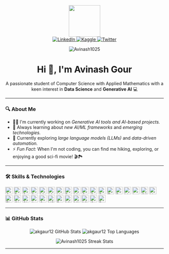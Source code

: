 <div id="header" align="center"> <img src="https://media.giphy.com/media/M9gbBd9nbDrOTu1Mqx/giphy.gif" width="100"/> </div>



<div id="badges" align="center">
  <a href="https://linkedin.com/in/avinashgour25" target="_blank"> <img src="https://img.shields.io/badge/LinkedIn-0A66C2?style=for-the-badge&logo=linkedin&logoColor=white&border-radius=5px" alt="LinkedIn" /> </a>
  <a href="https://kaggle.com/akgaur12" target="_blank"> <img src="https://img.shields.io/badge/Kaggle-20BEFF?style=for-the-badge&logo=kaggle&logoColor=white&border-radius=5px" alt="Kaggle" /> </a> 
  <a href="https://x.com/Akki_Gaur_?t=5r80gGf4VMcO-aaXy3sF3Q&s=09" target="_blank"> <img src="https://img.shields.io/badge/Twitter-blue?style=for-the-badge&logo=twitter&logoColor=white&border-radius=5px" alt="Twitter"/> </a>
  <p align="center"> <img src="https://komarev.com/ghpvc/?username=Avinash1025&label=Profile%20views&color=0e75b6&style=flat&border-radius=5px" alt="Avinash1025" /></p>
</div>


<h1 align="center">Hi 👋, I'm Avinash Gour</h1>

<p align="center"> A passionate student of Computer Science with Applied Mathematics with a keen interest in <strong>Data Science</strong> and <strong>Generative AI</strong> 💻</p>

---

### 🔍 About Me
- 👨‍💻 I'm currently working on *Generative AI tools and AI-based projects.*
- 📖 Always learning about *new AI/ML frameworks* and *emerging technologies.*
- 🌱 Currently exploring *large language models (LLMs)* and *data-driven automation.*
- ⚡ *Fun Fact:* When I'm not coding, you can find me hiking, exploring, or enjoying a good sci-fi movie! 🎬🏞

---


### 🛠 Skills & Technologies


<p>
  <img src="https://img.shields.io/badge/C++-00599C?style=flat-square&logo=cplusplus&logoColor=white" alt="C++" style="height: 23px;"/>
  <img src="https://img.shields.io/badge/Python-3776AB?style=flat-square&logo=python&logoColor=white" alt="Python" style="height: 23px;"/>

  <img src="https://img.shields.io/badge/SQL-4479A1?style=flat-square&logo=sql&logoColor=white" alt="SQL" style="height: 23px;"/>
  <img src="https://img.shields.io/badge/SQLite-003B57?style=flat-square&logo=sqlite&logoColor=white" alt="SQLite" style="height: 23px;"/>
  <img src="https://img.shields.io/badge/MySQL-4479A1?style=flat-square&logo=mysql&logoColor=white" alt="MySQL" style="height: 23px;"/>
  <img src="https://img.shields.io/badge/MongoDB-47A248?style=flat-square&logo=mongodb&logoColor=white" alt="MongoDB" style="height: 23px;"/>
  
  <img src="https://img.shields.io/badge/Numpy-013243?style=flat-square&logo=numpy&logoColor=white" alt="NumPy" style="height: 23px;"/>
  <img src="https://img.shields.io/badge/Pandas-150458?style=flat-square&logo=pandas&logoColor=white" alt="Pandas" style="height: 23px;"/>
  <img src="https://img.shields.io/badge/Matplotlib-ffffff?style=flat-square&logo=plotly&logoColor=blue" alt="Matplotlib" style="height: 23px;"/>
  <img src="https://img.shields.io/badge/Seaborn-5A5A5A?style=flat-square&logo=data&logoColor=white" alt="Seaborn" style="height: 23px;"/>
  <img src="https://img.shields.io/badge/Scikit--Learn-F7931E?style=flat-square&logo=scikit-learn&logoColor=white" alt="Scikit-Learn" style="height: 23px;"/>
  <img src="https://img.shields.io/badge/PyCaret-16B5FE?style=flat-square&logo=pycaret&logoColor=white" alt="PyCaret" style="height: 23px;"/>
  <img src="https://img.shields.io/badge/TensorFlow-FF6F00?style=flat-square&logo=tensorflow&logoColor=white" alt="TensorFlow" style="height: 23px;"/>
  <img src="https://img.shields.io/badge/PyTorch-EE4C2C?style=flat-square&logo=pytorch&logoColor=white" alt="PyTorch" style="height: 23px;"/>

  <img src="https://img.shields.io/badge/LlamaIndex-FF6F00?style=flat-square" alt="LlamaIndex" style="height: 23px;"/>
  <img src="https://img.shields.io/badge/LangChain-0078D7?style=flat-square" alt="LangChain" style="height: 23px;"/>
  <img src="https://img.shields.io/badge/Ollama-FEC701?style=flat-square" alt="Ollama" style="height: 23px;"/>
  <img src="https://img.shields.io/badge/Hugging%20Face-FFD54F?style=flat-square&logo=huggingface&logoColor=black" alt="Hugging Face" style="height: 23px;"/>

  <img src="https://img.shields.io/badge/Flask-000000?style=flat-square&logo=flask&logoColor=white" alt="Flask" style="height: 23px;"/>
  <img src="https://img.shields.io/badge/Git-F05032?style=flat-square&logo=git&logoColor=white" alt="Git" style="height: 23px;"/>
  <img src="https://img.shields.io/badge/GitHub-181717?style=flat-square&logo=github&logoColor=white" alt="GitHub" style="height: 23px;"/>
  
  <img src="https://img.shields.io/badge/Anaconda-44A833?style=flat-square&logo=anaconda&logoColor=white" alt="Anaconda" style="height: 23px;"/>
  <img src="https://img.shields.io/badge/Google%20Colab-F9AB00?style=flat-square&logo=googlecolab&logoColor=white" alt="Google Colab" style="height: 23px;"/>
  <img src="https://img.shields.io/badge/VSCode-0078D4?style=flat-square&logo=visualstudiocode&logoColor=white" alt="VSCode" style="height: 23px;"/>
  <img src="https://img.shields.io/badge/PyCharm-000000?style=flat-square&logo=pycharm&logoColor=white" alt="PyCharm" style="height: 23px;"/>
  
  <img src="https://img.shields.io/badge/MS_Word-2B579A?style=flat-square&logo=microsoft-word&logoColor=white" alt="Microsoft Word" style="height: 23px;"/>
  <img src="https://img.shields.io/badge/Excel-217346?style=flat-square&logo=microsoft-excel&logoColor=white" alt="Microsoft Excel" style="height: 23px;"/>
  <img src="https://img.shields.io/badge/PowerPoint-D24D57?style=flat-square&logo=microsoft-powerpoint&logoColor=white" alt="Microsoft PowerPoint" style="height: 23px;"/>
  
  <img src="https://img.shields.io/badge/Canva-00C4CC?style=flat-square&logo=canva&logoColor=white" alt="Canva" style="height: 23px;"/>
  <img src="https://img.shields.io/badge/Draw.io-FFA500?style=flat-square&logo=drawio&logoColor=white" alt="Draw.io" style="height: 23px;"/>





</p>


---

### 📊 GitHub Stats

<p align="center">
  <img src="https://github-readme-stats.vercel.app/api?username=Avinash1025&show_icons=true&locale=en&theme=radical" alt="akgaur12 GitHub Stats" />
  <img src="https://github-readme-stats.vercel.app/api/top-langs?username=Avinash1025&show_icons=true&locale=en&layout=compact&theme=radical" alt="akgaur12 Top Languages" />
</p>

<p align="center"> <img src="https://github-readme-streak-stats.herokuapp.com/?user=Avinash1025&theme=radical" alt="Avinash1025 Streak Stats" /> </p>

---





  <!-- Additional skills 
  <img src="https://img.shields.io/badge/LinkedIn-blue?style=for-the-badge&logo=linkedin&logoColor=white" alt="LinkedIn Badge"/>
  <img src="https://img.shields.io/badge/YouTube-red?style=for-the-badge&logo=youtube&logoColor=white" alt="Youtube Badge"/>
  <img src="https://img.shields.io/badge/Twitter-blue?style=for-the-badge&logo=twitter&logoColor=white" alt="Twitter Badge"/>
   <a href="https://github.com/akgaur12" target="_blank"> <img src="https://img.shields.io/badge/GitHub-181717?style=for-the-badge&logo=github&logoColor=white" alt="GitHub" /> </a>


<div>
  <img src="https://github.com/devicons/devicon/blob/master/icons/java/java-original-wordmark.svg" title="Java" alt="Java" width="40" height="40"/>&nbsp;
  <img src="https://github.com/devicons/devicon/blob/master/icons/react/react-original-wordmark.svg" title="React" alt="React" width="40" height="40"/>&nbsp;
  <img src="https://github.com/devicons/devicon/blob/master/icons/spring/spring-original-wordmark.svg" title="Spring" alt="Spring" width="40" height="40"/>&nbsp;
  <img src="https://github.com/devicons/devicon/blob/master/icons/materialui/materialui-original.svg" title="Material UI" alt="Material UI" width="40" height="40"/>&nbsp;
  <img src="https://github.com/devicons/devicon/blob/master/icons/flutter/flutter-original.svg" title="Flutter" alt="Flutter" width="40" height="40"/>&nbsp;
  <img src="https://github.com/devicons/devicon/blob/master/icons/redux/redux-original.svg" title="Redux" alt="Redux " width="40" height="40"/>&nbsp;
  <img src="https://github.com/devicons/devicon/blob/master/icons/css3/css3-plain-wordmark.svg"  title="CSS3" alt="CSS" width="40" height="40"/>&nbsp;
  <img src="https://github.com/devicons/devicon/blob/master/icons/html5/html5-original.svg" title="HTML5" alt="HTML" width="40" height="40"/>&nbsp;
  <img src="https://github.com/devicons/devicon/blob/master/icons/javascript/javascript-original.svg" title="JavaScript" alt="JavaScript" width="40" height="40"/>&nbsp;
  <img src="https://github.com/devicons/devicon/blob/master/icons/firebase/firebase-plain-wordmark.svg" title="Firebase" alt="Firebase" width="40" height="40"/>&nbsp;
  <img src="https://github.com/devicons/devicon/blob/master/icons/gatsby/gatsby-original.svg" title="Gatsby"  alt="Gatsby" width="40" height="40"/>&nbsp;
  <img src="https://github.com/devicons/devicon/blob/master/icons/mysql/mysql-original-wordmark.svg" title="MySQL"  alt="MySQL" width="40" height="40"/>&nbsp;
  <img src="https://github.com/devicons/devicon/blob/master/icons/nodejs/nodejs-original-wordmark.svg" title="NodeJS" alt="NodeJS" width="40" height="40"/>&nbsp;
  <img src="https://github.com/devicons/devicon/blob/master/icons/amazonwebservices/amazonwebservices-plain-wordmark.svg" title="AWS" alt="AWS" width="40" height="40"/>&nbsp;
  <img src="https://github.com/devicons/devicon/blob/master/icons/git/git-original-wordmark.svg" title="Git" **alt="Git" width="40" height="40"/>
</div>



### 🛠 Skills & Technologies

<p>
  <img src="https://github.com/devicons/devicon/blob/master/icons/cplusplus/cplusplus-original.svg" title="C++" alt="C++" width="40" height="40"/>
  <img src="https://github.com/devicons/devicon/blob/master/icons/python/python-original.svg" title="Python" alt="Python" width="40" height="40"/>

  <img src="https://github.com/devicons/devicon/blob/master/icons/mysql/mysql-original.svg" title="MySQL" alt="MySQL" width="40" height="40"/>
  <img src="https://github.com/devicons/devicon/blob/master/icons/mongodb/mongodb-original.svg" title="MongoDB" alt="MongoDB" width="40" height="40"/>
  <img src="https://github.com/devicons/devicon/blob/master/icons/elasticsearch/elasticsearch-original.svg" title="Elasticsearch" alt="Elasticsearch" width="40" height="40"/>

  <img src="https://github.com/devicons/devicon/blob/master/icons/numpy/numpy-original.svg" title="NumPy" alt="NumPy" width="40" height="40"/>
  <img src="https://github.com/devicons/devicon/blob/master/icons/pandas/pandas-original.svg" title="Pandas" alt="Pandas" width="40" height="40"/>

  <img src="https://github.com/devicons/devicon/blob/master/icons/git/git-original.svg" title="Git" alt="Git" width="40" height="40"/>
  <img src="https://github.com/devicons/devicon/blob/master/icons/github/github-original.svg" title="GitHub" alt="GitHub" width="40" height="40"/>
  <img src="https://github.com/devicons/devicon/blob/master/icons/anaconda/anaconda-original.svg" title="Anaconda" alt="Anaconda" width="40" height="40"/>
  <img src="https://github.com/devicons/devicon/blob/master/icons/canva/canva-original.svg" title="Canva" alt="Canva" width="40" height="40"/>
  <img src="https://github.com/devicons/devicon/blob/master/icons/google/google-original.svg" title="Google Colab" alt="Google Colab" width="40" height="40"/>

  <img src="https://avatars.githubusercontent.com/u/71378931?s=200&v=4" title="LangChain" alt="LangChain" width="40" height="40"/>
  <img src="https://huggingface.co/front/assets/huggingface_logo-noborder.svg" title="Hugging Face" alt="Hugging Face" width="40" height="40"/>
  <img src="https://avatars.githubusercontent.com/u/45109048?s=200&v=4" title="LlamaIndex" alt="LlamaIndex" width="40" height="40"/>


  <img src="https://numpy.org/images/logos/numpy/numpylogo.svg" title="NumPy" alt="NumPy" width="40" height="40"/>&nbsp;
  <img src="https://github.com/pandas-dev/pandas/blob/main/web/pandas/static/img/pandas_mark.svg" title="Pandas" alt="Pandas" width="40" height="40"/>&nbsp;
  <img src="https://matplotlib.org/stable/_static/images/logo2.svg" title="Matplotlib" alt="Matplotlib" width="40" height="40"/>&nbsp;
  <img src="https://seaborn.pydata.org/_images/logo-tall-lightbg.svg" title="Seaborn" alt="Seaborn" width="40" height="40"/>&nbsp;
  <img src="https://github.com/scikit-learn/scikit-learn/blob/main/doc/logos/scikit-learn-logo-notext.png" title="Scikit-Learn" alt="Scikit-Learn" width="40" height="40"/>&nbsp;
  <img src="https://nltk.org/images/logo.png" title="NLTK" alt="NLTK" width="40" height="40"/>&nbsp;
  <img src="https://raw.githubusercontent.com/pycaret/pycaret/master/docs/img/logo.png" title="PyCaret" alt="PyCaret" width="40" height="40"/>&nbsp;
  <img src="https://github.com/dmlc/xgboost/blob/master/demo/guide-python/logo.jpg" title="XGBoost" alt="XGBoost" width="40" height="40"/>&nbsp;
  <img src="https://lightgbm.readthedocs.io/en/latest/_static/LightGBM-logo-dark.png" title="LightGBM" alt="LightGBM" width="40" height="40"/>&nbsp;
</p>



  <a href="mailto:akgaur12@gmail.com" target="_blank"> <img src="https://img.shields.io/badge/Gmail-D14836?style=for-the-badge&logo=gmail&logoColor=white&border-radius=5px" alt="Gmail" /></a>

<div id="badges", align="center">
  <a href="https://linkedin.com/in/akgaur12" target="_blank"> <img src="https://img.shields.io/badge/LinkedIn-0A66C2?style=for-the-badge&logo=linkedin&logoColor=white" alt="LinkedIn" /></a>
  <a href="https://medium.com/@ak_gaur" target="_blank"> <img src="https://img.shields.io/badge/Medium-12100E?style=for-the-badge&logo=medium&logoColor=white" alt="Medium" /> </a>
  <a href="https://www.youtube.com/@TechEdQuest/featured" target="_blank"> <img src="https://img.shields.io/badge/YouTube-red?style=for-the-badge&logo=youtube&logoColor=white" alt="YouTube" /> </a>
  <a href="https://x.com/Akki_Gaur_?t=5r80gGf4VMcO-aaXy3sF3Q&s=09" target="_blank"> <img src="https://img.shields.io/badge/Twitter-blue?style=for-the-badge&logo=twitter&logoColor=white" alt="Twitter"/> </a>
  <p align="center"><img src="https://komarev.com/ghpvc/?username=akgaur12&label=Profile%20views&color=0e75b6&style=flat" alt="akgaur12" /></p>
</div>


  <a href="https://github.com/akgaur12" target="_blank"> <img src="https://img.shields.io/badge/GitHub-181717?style=for-the-badge&logo=github&logoColor=white&border-radius=5px" alt="GitHub" /></a> 
  <img src="https://img.shields.io/badge/MS%20Office-D83B01?style=flat-square&logo=microsoft-office&logoColor=white" alt="MS Office" style="height: 23px;"/>


<a href="https://x.com/Akki_Gaur_?t=5r80gGf4VMcO-aaXy3sF3Q&s=09" target="_blank"><img src="https://cdn2.iconfinder.com/data/icons/social-media-2199/64/social_media_isometric_6-twitter-512.png" height="50px" width="50px" alt="Twitter" align="right"></a>
<a href="https://www.linkedin.com/in/akgaur12/" target="_blank"><img src="https://cdn2.iconfinder.com/data/icons/social-media-2199/64/social_media_isometric_14-linkedin-512.png" height="50px" width="50px" alt="Twitter" align="right"></a>
<a href="https://medium.com/@ak_gaur" target="_blank"><img src="https://cdn4.iconfinder.com/data/icons/social-media-2210/24/Medium-1024.png" height="50px" width="50px" alt="Medium" align="right"></a>
  -->

   <!--<img src="https://img.shields.io/badge/Bitbucket-0052CC?style=flat-square&logo=bitbucket&logoColor=white" alt="Bitbucket" style="height: 23px;"/>
  <img src="https://img.shields.io/badge/Docker-2496ED?style=flat-square&logo=docker&logoColor=white" alt="Docker" style="height: 23px;"/>
  
  <img src="https://img.shields.io/badge/Postman-FF6C37?style=flat-square&logo=postman&logoColor=white" alt="Postman" style="height: 23px;"/>-->
